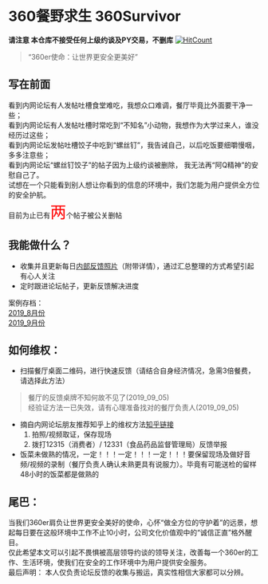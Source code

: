 # 360餐野求生 360Survivor   
**请注意 本仓库不接受任何上级约谈及PY交易，不删库** 
[![HitCount](http://hits.dwyl.io/360Survivor/360Survivor.svg)](http://hits.dwyl.io/360Survivor/360Survivor)     
>“360er使命：让世界更安全更美好”

写在前面    
---
看到内网论坛有人发帖吐槽食堂难吃，我想众口难调，餐厅毕竟比外面要干净一些；  
看到内网论坛有人发帖吐槽时常吃到“不知名”小动物，我想作为大学过来人，谁没经历过这些；  
看到内网论坛发帖吐槽饺子中吃到“螺丝钉”，我告诫自己，以后吃饭要细嚼慢咽，多多注意些；    
看到内网论坛“螺丝钉饺子”的帖子因为上级约谈被删除， 我无法再“阿Q精神”的安慰自己了。  
试想在一个只能看到别人想让你看到的信息的环境中，我们怎能为用户提供全方位的安全护航。    
目前为止已有<font color=red size=6>两</font>个帖子被公关删帖   

我能做什么？    
--- 
-   收集并且更新每日[内部反馈照片](./Evidence_2019_Aug.md)（附带详情），通过汇总整理的方式希望引起有心人关注
-   定时跟进论坛帖子，更新反馈解决进度

案例存档：  
[2019_8月份](./Evidence_2019_Aug.md)    
[2019_9月份](./Evidence_2019_Sep.md)

如何维权：  
---
-   扫描餐厅桌面二维码，进行快速反馈（请结合自身经济情况，急需3倍餐费，请选择此方法）
>   餐厅的反馈桌牌不知何故不见了(2019_09_05)    
>   经验证方法一已失效，请有心理准备找对的餐厅负责人(2019_09_05)
-   摘自内网论坛朋友推荐知乎上的维权方法[知乎链接](https://www.zhihu.com/question/50200915/answer/204176172)
    1. 拍照/视频取证，保存现场  
    2. 拨打12315（消费者）/ 12331（食品药品监督管理局）反馈举报 
-   饭菜未做熟的情况，一定！！！一定！！！一定！！！要保留现场及做好音频/视频的录制（餐厅负责人确认未熟更具有说服力）。毕竟有可能送检的留样48小时的饭菜都是做熟的

尾巴：  
---
当我们360er肩负让世界更安全美好的使命，心怀“做全方位的守护着”的远景，想起每日要在这般环境中工作不止10小时，公司文化价值观中的“诚信正直”格外醒目。   
仅此希望本文可以引起不畏惧被高层领导约谈的领导关注，改善每一个360er的工作、生活环境，使我们在安全的工作环境中为用户提供安全服务。   
最后声明： 本人仅负责论坛反馈的收集与搬运，真实性相信大家都可以分辨。